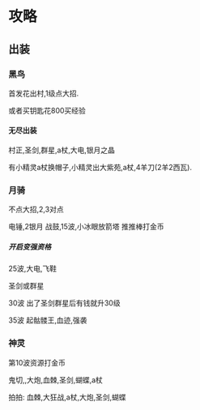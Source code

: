 # 攻略


## 出装
### 黑鸟
首发花出村,1级点大招.

或者买钥匙花800买经验



#### 无尽出装
村正,圣剑,群星,a杖,大电,银月之晶

有小精灵a杖换帽子,小精灵出大紫苑,a杖,4羊刀(2羊2西瓦).




### 月骑
不点大招,2,3对点

电锤,2银月
战鼓,15波,小冰眼放箭塔
推推棒打金币

##### 开启变强资格

25波,大电,飞鞋

圣剑或群星

30波
出了圣剑群星后有钱就升30级

35波
起骷髅王,血迹,强袭

### 神灵
第10波资源打金币

鬼切,,大炮,血棘,圣剑,蝴蝶,a杖

拍拍: 血棘,大狂战,a杖,大炮,圣剑,蝴蝶